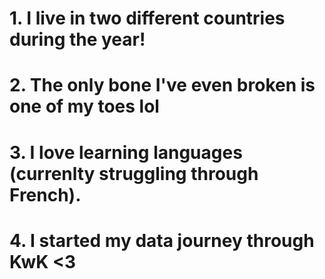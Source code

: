 # 1. I live in two different countries during the year! 
# 2. The only bone I've even broken is one of my toes lol
# 3. I love learning languages (currenlty struggling through French).
# 4. I started my data journey through KwK <3


